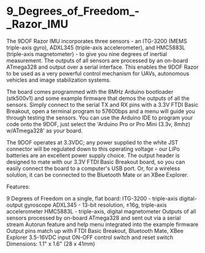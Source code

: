 9_Degrees_of_Freedom_-_Razor_IMU
======================================
The 9DOF Razor IMU incorporates three sensors - an ITG-3200 (MEMS triple-axis gyro), ADXL345 (triple-axis accelerometer), and HMC5883L (triple-axis magnetometer) - to give you nine degrees of inertial measurement. The outputs of all sensors are processed by an on-board ATmega328 and output over a serial interface. This enables the 9DOF Razor to be used as a very powerful control mechanism for UAVs, autonomous vehicles and image stabilization systems.

The board comes programmed with the 8MHz Arduino bootloader (stk500v1) and some example firmware that demos the outputs of all the sensors. Simply connect to the serial TX and RX pins with a 3.3V FTDI Basic Breakout, open a terminal program to 57600bps and a menu will guide you through testing the sensors. You can use the Arduino IDE to program your code onto the 9DOF, just select the 'Arduino Pro or Pro Mini  (3.3v, 8mhz) w/ATmega328' as your board.

The 9DOF operates at 3.3VDC; any power supplied to the white JST connector will be regulated down to this operating voltage - our LiPo batteries are an excellent power supply choice. The output header is designed to mate with our 3.3V FTDI Basic Breakout board, so you can easily connect the board to a computer's USB port. Or, for a wireless solution, it can be connected to the Bluetooth Mate or an XBee Explorer.

Features:

9 Degrees of Freedom on a single, flat board:
ITG-3200 - triple-axis digital-output gyroscope
ADXL345 - 13-bit resolution, ±16g, triple-axis accelerometer
HMC5883L - triple-axis, digital magnetometer
Outputs of all sensors processed by on-board ATmega328 and sent out via a serial stream
Autorun feature and help menu integrated into the example firmware
Output pins match up with FTDI Basic Breakout, Bluetooth Mate, XBee Explorer
3.5-16VDC input
ON-OFF control switch and reset switch
Dimensions: 1.1" x 1.6" (28 x 41mm)
